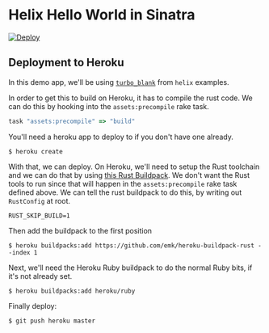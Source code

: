 # Helix Hello World in Sinatra
[![Deploy](https://www.herokucdn.com/deploy/button.svg)](https://heroku.com/deploy)

## Deployment to Heroku
In this demo app, we'll be using [`turbo_blank`](https://github.com/tildeio/helix/tree/master/examples/turbo_blank) from `helix` examples.

In order to get this to build on Heroku, it has to compile the rust code. We can do this by hooking into the `assets:precompile` rake task.

```ruby
task "assets:precompile" => "build"
```

You'll need a heroku app to deploy to if you don't have one already.

```
$ heroku create
```

With that, we can deploy. On Heroku, we'll need to setup the Rust toolchain and we can do that by using [this Rust Buildpack](https://github.com/emk/heroku-buildpack-rust). We don't want the Rust tools to run since that will happen in the `assets:precompile` rake task defined above. We can tell the rust buildpack to do this, by writing out `RustConfig` at root.

```
RUST_SKIP_BUILD=1
```

Then add the buildpack to the first position

```
$ heroku buildpacks:add https://github.com/emk/heroku-buildpack-rust --index 1
```

Next, we'll need the Heroku Ruby buildpack to do the normal Ruby bits, if it's not already set.

```
$ heroku buildpacks:add heroku/ruby
```

Finally deploy:

```
$ git push heroku master
```
